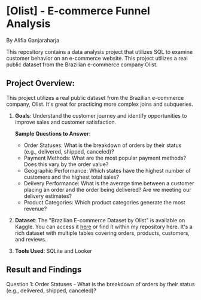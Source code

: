 # [Olist] - E-commerce Funnel Analysis
By Alifia Ganjaraharja

This repository contains a data analysis project that utilizes SQL to examine customer behavior on an e-commerce website. This project utilizes a real public dataset from the Brazilian e-commerce company Olist. 

## Project Overview:
This project utilizes a real public dataset from the Brazilian e-commerce company, Olist. It's great for practicing more complex joins and subqueries.
1. **Goals**: Understand the customer journey and identify opportunities to improve sales and customer satisfaction.

   **Sample Questions to Answer**:
    - Order Statuses: What is the breakdown of orders by their status (e.g., delivered, shipped, canceled)?
    - Payment Methods: What are the most popular payment methods? Does this vary by the order value?
    - Geographic Performance: Which states have the highest number of customers and the highest total sales?
    - Delivery Performance: What is the average time between a customer placing an order and the order being delivered? Are we meeting our delivery estimates?
    - Product Categories: Which product categories generate the most revenue?
      
2. **Dataset**: The "Brazilian E-commerce Dataset by Olist" is available on Kaggle. You can access it [here](https://www.kaggle.com/datasets/olistbr/brazilian-ecommerce) or find it within my repository here. It's a rich dataset with multiple tables covering orders, products, customers, and reviews.

3. **Tools Used**: SQLite and Looker

## Result and Findings

Question 1: Order Statuses - What is the breakdown of orders by their status (e.g., delivered, shipped, canceled)?




